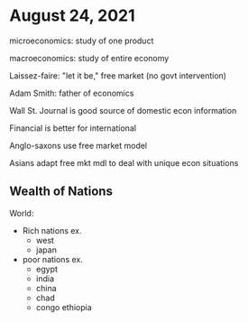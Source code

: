 # August 24, 2021

microeconomics: study of one product

macroeconomics: study of entire economy

Laissez-faire: "let it be," free market (no govt intervention)

Adam Smith: father of economics

Wall St. Journal is good source of domestic econ information

Financial is better for international

Anglo-saxons use free market model

Asians adapt free mkt mdl to deal with unique econ situations

## Wealth of Nations

World:

- Rich nations ex.
  - west
  - japan
- poor nations ex.
  - egypt
  - india
  - china
  - chad
  - congo ethiopia